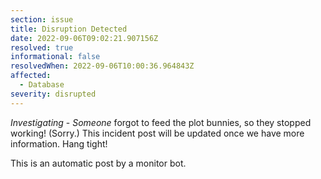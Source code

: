 ```yaml
---
section: issue
title: Disruption Detected
date: 2022-09-06T09:02:21.907156Z
resolved: true
informational: false
resolvedWhen: 2022-09-06T10:00:36.964843Z
affected:
  - Database
severity: disrupted
---
```

*Investigating* - _Someone_ forgot to feed the plot bunnies, so they stopped working! (Sorry.) This incident post will be updated once we have more information. Hang tight!

This is an automatic post by a monitor bot.
        